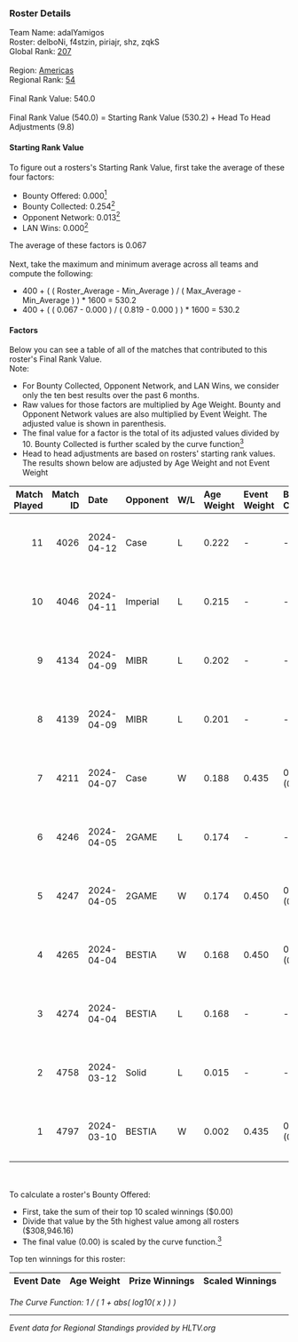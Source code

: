### Roster Details<br />
Team Name: adalYamigos<br />
Roster: delboNi, f4stzin, piriajr, shz, zqkS<br />
Global Rank: [207](../../standings_global_2024_09_06.md)<br />
<br />
Region: [Americas]( ../../standings_americas_2024_09_06.md)<br />
Regional Rank: [54]( ../../standings_americas_2024_09_06.md)<br />
<br />
Final Rank Value:  540.0<br />
<br />
Final Rank Value (540.0) = Starting Rank Value (530.2) + Head To Head Adjustments (9.8)<br />

#### Starting Rank Value<br />
To figure out a rosters's Starting Rank Value, first take the average of these four factors:<br />
- Bounty Offered: 0.000[<sup>1</sup>](#table2)
- Bounty Collected: 0.254[<sup>2</sup>](#table1)
- Opponent Network: 0.013[<sup>2</sup>](#table1)
- LAN Wins: 0.000[<sup>2</sup>](#table1)

The average of these factors is 0.067<br />
<br />
Next, take the maximum and minimum average across all teams and compute the following:<br />
- 400 + ( ( Roster_Average - Min_Average ) / ( Max_Average - Min_Average ) ) * 1600 = 530.2
- 400 + ( ( 0.067 - 0.000 ) / ( 0.819 - 0.000 ) ) * 1600 = 530.2


#### Factors<br />
Below you can see a table of all of the matches that contributed to this roster's Final Rank Value.<br />
Note:<br />

- For Bounty Collected, Opponent Network, and LAN Wins, we consider only the ten best results over the past 6 months.
- Raw values for those factors are multiplied by Age Weight. Bounty and Opponent Network values are also multiplied by Event Weight. The adjusted value is shown in parenthesis.
- The final value for a factor is the total of its adjusted values divided by 10. Bounty Collected is further scaled by the curve function[<sup>3</sup>](#curveFunction)
- Head to head adjustments are based on rosters' starting rank values. The results shown below are adjusted by Age Weight and not Event Weight
<span id="table1"></span><br />


| Match Played | Match ID | Date       | Opponent | W/L | Age Weight | Event Weight | Bounty Collected | Opponent Network | LAN Wins  | H2H Adj. | Roster                               |
| -: | -: | :- | :- | :- | :- | :- | :- | :- | :- | -: | :- |
|           11 |     4026 | 2024-04-12 | Case     | L   | 0.222      | -            | -                | -                | -         |    -0.63 | delboNi, f4stzin, piriajr, shz, zqkS |
|           10 |     4046 | 2024-04-11 | Imperial | L   | 0.215      | -            | -                | -                | -         |    -0.36 | delboNi, f4stzin, piriajr, shz, zqkS |
|            9 |     4134 | 2024-04-09 | MIBR     | L   | 0.202      | -            | -                | -                | -         |    -0.05 | delboNi, f4stzin, piriajr, shz, zqkS |
|            8 |     4139 | 2024-04-09 | MIBR     | L   | 0.201      | -            | -                | -                | -         |    -0.05 | delboNi, f4stzin, piriajr, shz, zqkS |
|            7 |     4211 | 2024-04-07 | Case     | W   | 0.188      | 0.435        | 0.039 (0.003)    | 0.750 (0.061)    | 0 (0.000) |     5.42 | delboNi, f4stzin, piriajr, shz, zqkS |
|            6 |     4246 | 2024-04-05 | 2GAME    | L   | 0.174      | -            | -                | -                | -         |    -2.19 | delboNi, f4stzin, piriajr, shz, zqkS |
|            5 |     4247 | 2024-04-05 | 2GAME    | W   | 0.174      | 0.450        | 0.002 (0.000)    | 0.014 (0.001)    | 0 (0.000) |     3.34 | delboNi, f4stzin, piriajr, shz, zqkS |
|            4 |     4265 | 2024-04-04 | BESTIA   | W   | 0.168      | 0.450        | 0.106 (0.008)    | 0.833 (0.063)    | 0 (0.000) |     4.87 | delboNi, f4stzin, piriajr, shz, zqkS |
|            3 |     4274 | 2024-04-04 | BESTIA   | L   | 0.168      | -            | -                | -                | -         |    -0.43 | delboNi, f4stzin, piriajr, shz, zqkS |
|            2 |     4758 | 2024-03-12 | Solid    | L   | 0.015      | -            | -                | -                | -         |    -0.17 | delboNi, f4stzin, piriajr, shz, zqkS |
|            1 |     4797 | 2024-03-10 | BESTIA   | W   | 0.002      | 0.435        | 0.106 (0.000)    | 0.833 (0.001)    | 0 (0.000) |     0.04 | delboNi, f4stzin, piriajr, shz, zqkS |

<br />
<span id="table2"></span><br />
To calculate a roster's Bounty Offered:<br />

- First, take the sum of their top 10 scaled winnings ($0.00)
- Divide that value by the 5th highest value among all rosters ($308,946.16)
- The final value (0.00) is scaled by the curve function.[<sup>3</sup>](#curveFunction)

Top ten winnings for this roster:<br />

| Event Date | Age Weight | Prize Winnings | Scaled Winnings |
| :- | -: | :- | :- |


<span id="curveFunction"></span>_The Curve Function: 1 / ( 1 + abs( log10( x ) ) )_<br />

---
_Event data for Regional Standings provided by HLTV.org_<br />
